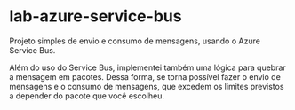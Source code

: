 # lab-azure-service-bus
Projeto simples de envio e consumo de mensagens, usando o Azure Service Bus.

Além do uso do Service Bus, implementei também uma lógica para quebrar a mensagem em pacotes.
Dessa forma, se torna possível fazer o envio de mensagens e o consumo de mensagens, 
que excedem os limites previstos a depender do pacote que você escolheu.